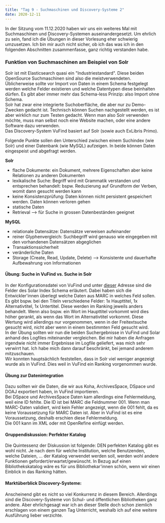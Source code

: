 ```yaml
---
title: "Tag 9 - Suchmaschinen und Discovery-Systeme 2"
date: 2020-12-11
---
```


In der Sitzung vom 11.12.2020 haben wir uns ein weiteres Mal mit Suchmaschinen und Discovery-Systemen auseinandergesetzt. Um ehrlich zu sein, fand ich die Übungen in dieser Vorlesung eher schwierig umzusetzen. Ich bin mir auch nicht sicher, ob ich das was ich in den folgenden Abschnitten zusammenfasse, ganz richtig verstanden habe. 

### Funktion von Suchmaschinen am Beispiel von Solr
Solr ist mit Elasticsearch quasi ein "Industriestandard". Diese beiden OpenSource Suchmaschinen sind also die meistverwendeten.  
Üblicherweise sollte vor Import von Daten in einem Schema festgelegt werden welche Felder existieren und welche Datentypen diese beinhalten dürfen. Es gibt aber immer mehr das Schema-less Prinzip: also Import ohne Schema.  
Solr hat zwar eine integrierte Suchoberfläche, die aber nur zu Demo-Zwecken gedacht ist. Technisch können Suchen nachgestellt werden, es ist aber wirklich nur zum Testen gedacht. Wenn man also Solr verwenden möchte, muss man selbst noch eine Website machen, oder eine andere Software dazu verwenden.  
Das Discovery-System VuFind basiert auf Solr (sowie auch ExLibris Primo). 

Folgende Punkte sollen den Unterschied zwischen einem Suchindex (wie Solr) und einer Datenbank (wie MySQL) aufzeigen. In beide können Daten eingespeist und abgefragt werden.  

**Solr**	
* flache Dokumente: ein Dokument, mehrere Eigenschaften aber keine Relationen zu anderen Dokumenten
* lexikalische Suche: Begriff wird mit Grammatik verstanden und entsprechen behandelt: bspw. Reduzierung auf Grundform der Verben, womit dann gesucht werden kann	
* keine Konsistenzprüfung: Daten können nicht persistent gespeichert werden. Daten können verloren gehen
* statische Daten	
* Retrieval --> für Suche in grossen Datenbeständen geeignet

**MySQL**
* relationale Datensätze: Datensätze verweisen aufeinander
* reiner Glyphenvergleich: Suchbegriff wird genauso wie eingegeben mit den vorhandenen Datensätzen abgeglichen
* Transaktionssicherheit
* veränderliche Daten
* Storage (Create, Read, Update, Delete) --> Konsistente und dauerhafte Aufbewahrung von Informationen


#### Übung: Suche in VuFind vs. Suche in Solr
In der Konfigurationsdatei von VuFind und unter [dieser](https://vufind.org/wiki/development:architecture:solr_index_schema) Adresse sind die Felder des Solar Index Schema erläutert. Dabei haben sich die Entwickler'innen überlegt welche Daten aus MARC in welches Feld sollen. Es gibt bspw. bei den Titeln verschiedene Felder: 1x Haupttitel, 1x Alternativtitel, 1x Untertitel. Diese werden im Ranking jeweils anders behandelt. Wenn also bspw. ein Wort im Haupttitel vorkommt wird dies höher gerankt, als wenn das Wort im Alternativtitel vorkommt. Diese Wertung wird allerdings nur vorgenommen, wenn in der Freitextsuche gesucht wird, nicht aber wenn in einem bestimmten Feld gesucht wird.  
In der Übung sollten wir nun die beiden Suchergebnisse in VuFind und Solar anhand des Logfiles miteinander vergleichen. Bei mir haben die Anfragen irgendwie nicht immer Ergebnisse im Logfile geliefert, was mich sehr verwirrt hat. Ich habe mich dann darauf beschränkt, bei jemand anderem mitzuschauen.  
Wir konnten hauptsächlich feststellen, dass in Solr viel weniger angezeigt wurde als in VuFind. Dies weil in VuFind ein Ranking vorgenommen wurde. 

#### Übung zur Datenintegration
Dazu sollten wir die Daten, die wir aus Koha, ArchivesSpace, DSpace und DOAJ exportiert haben, in VuFind importieren.  
Bei DSpace und ArchivesSpace Daten kam allerdings eine Fehlermeldung, weil eine ID fehlte. Die ID ist bei MARC die Feldnummer 001. Wenn man MARC-Daten validiert, wird kein Fehler angezeigt, wenn die 001 fehlt, da es keine Voraussetzung für MARC Daten ist. Aber in VuFind ist es eine Voraussetzung, deshalb erschien diese Fehlermeldung.  
Die 001 kann im XML oder mit OpenRefine einfügt werden.

#### Gruppendiskussion: Perfekter Katalog
Die Quintessenz der Diskussion ist folgende: DEN perfekten Katalog gibt es wohl nicht. Je nach dem für welche Institution, welche Benutzenden, welche Dateien, ... der Katalog verwendet werden soll, werden wohl andere Funktionen gefordert/erwartet/gewünscht. In Bezug auf einen Bibliothekskatalog wäre es für uns Bibliothekar'innen schön, wenn wir einen Einblick in das Ranking hätten. 

#### Marktüberblick Discovery-Systeme: 
Anscheinend gibt es nicht so viel Konkurrenz in diesem Bereich. Allerdings sind die Discovery-Systeme von Schul- und öffentlichen Bibliotheken ganz andere.
Aber ehrlichgesagt war ich an dieser Stelle doch schon ziemlich erschlagen von einem ganzen Tag Unterricht, weshalb ich auf eine weitere Ausführung lieber verzichte.
